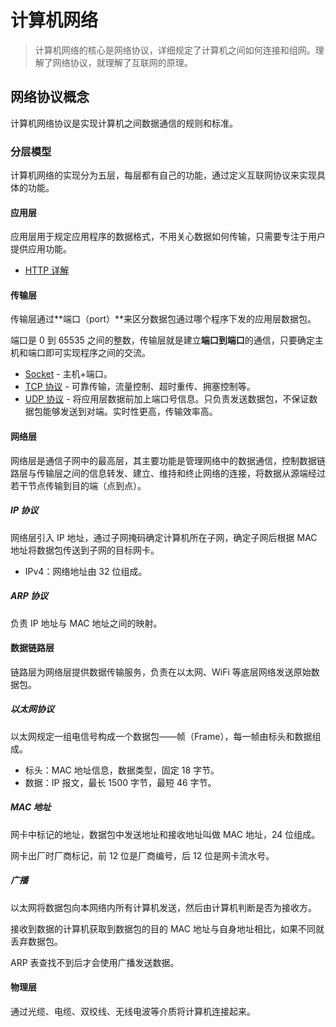 # 计算机网络

> 计算机网络的核心是网络协议，详细规定了计算机之间如何连接和组网。理解了网络协议，就理解了互联网的原理。

## 网络协议概念

计算机网络协议是实现计算机之间数据通信的规则和标准。

### 分层模型

计算机网络的实现分为五层，每层都有自己的功能，通过定义互联网协议来实现具体的功能。

#### 应用层

应用层用于规定应用程序的数据格式，不用关心数据如何传输，只需要专注于用户提供应用功能。

- [HTTP 详解](./Protocol/http.md)

#### 传输层

传输层通过**端口（port）**来区分数据包通过哪个程序下发的应用层数据包。

端口是 0 到 65535 之间的整数，传输层就是建立**端口到端口**的通信，只要确定主机和端口即可实现程序之间的交流。

- [Socket](./socket.md) - 主机+端口。
- [TCP 协议](./Protocol/tcp.md) - 可靠传输，流量控制、超时重传、拥塞控制等。
- [UDP 协议](./Protocol/udp.md) - 将应用层数据前加上端口号信息。只负责发送数据包，不保证数据包能够发送到对端。实时性更高，传输效率高。

#### 网络层

网络层是通信子网中的最高层，其主要功能是管理网络中的数据通信，控制数据链路层与传输层之间的信息转发、建立、维持和终止网络的连接，将数据从源端经过若干节点传输到目的端（点到点）。  

##### IP 协议

网络层引入 IP 地址，通过子网掩码确定计算机所在子网，确定子网后根据 MAC 地址将数据包传送到子网的目标网卡。

- IPv4：网络地址由 32 位组成。

##### ARP 协议

负责 IP 地址与 MAC 地址之间的映射。

#### 数据链路层

链路层为网络层提供数据传输服务，负责在以太网、WiFi 等底层网络发送原始数据包。

##### 以太网协议

以太网规定一组电信号构成一个数据包——帧（Frame），每一帧由标头和数据组成。

- 标头：MAC 地址信息，数据类型，固定 18 字节。
- 数据：IP 报文，最长 1500 字节，最短 46 字节。

##### MAC 地址

网卡中标记的地址，数据包中发送地址和接收地址叫做 MAC 地址，24 位组成。

网卡出厂时厂商标记，前 12 位是厂商编号，后 12 位是网卡流水号。

##### 广播

以太网将数据包向本网络内所有计算机发送，然后由计算机判断是否为接收方。

接收到数据的计算机获取到数据包的目的 MAC 地址与自身地址相比，如果不同就丢弃数据包。

ARP 表查找不到后才会使用广播发送数据。

#### 物理层

通过光缆、电缆、双绞线、无线电波等介质将计算机连接起来。
